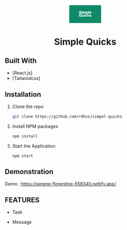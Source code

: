 <div align="center">
  <img alt="Logo" src="./src/assets/icons/Cover.svg" width="100" />
</div>
<h1 align="center">
Simple Quicks
</h1>


## Built With

- [React.js]
- [Tailwindcss]


## Installation

1. Clone the repo
   ```sh
   git clone https://github.com/rdhss/simpel-quicks
   ```
2. Install NPM packages
   ```sh
   npm install
   ```
3. Start the Application
   ```sh
   npm start
   ```

## Demonstration

Demo : https://serene-florentine-558340.netlify.app/


## FEATURES

- Task

- Message

